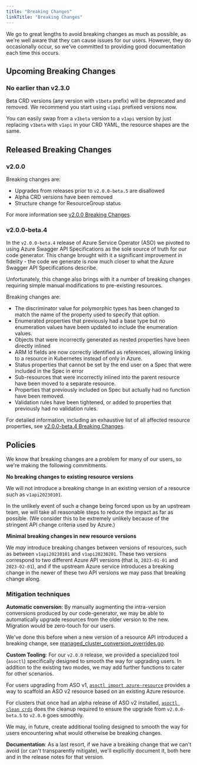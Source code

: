 ```yaml
---
title: "Breaking Changes"
linkTitle: "Breaking Changes"
---
```

We go to great lengths to avoid breaking changes as much as possible, as we're well aware that they can cause issues for our users. However, they do occasionally occur, so we've committed to providing good documentation each time this occurs.

## Upcoming Breaking Changes

### No earlier than v2.3.0

Beta CRD versions (any version with `v1beta` prefix) will be deprecated and removed.
We recommend you start using `v1api` prefixed versions now. 

You can easily swap from a `v1beta` version to a `v1api` version by just replacing `v1beta` with `v1api` in your CRD YAML, the resource shapes are the same.

## Released Breaking Changes

### v2.0.0

Breaking changes are:

* Upgrades from releases prior to `v2.0.0-beta.5` are disallowed
* Alpha CRD versions have been removed
* Structure change for ResourceGroup status

<!-- markdown-link-check-disable-next-line -->
For more information see [v2.0.0 Breaking Changes](breaking-changes-v2.0.0).

### v2.0.0-beta.4

In the `v2.0.0-beta.4` release of Azure Service Operator (ASO) we pivoted to using Azure Swagger API Specifications as the sole source of truth for our code generator. This change brought with it a significant improvement in fidelity - the code we generate is now much closer to what the Azure Swagger API Specifications describe. 

Unfortunately, this change also brings with it a number of breaking changes requiring simple manual modifications to pre-existing resources.

Breaking changes are:

* The discriminator value for polymorphic types has been changed to match the name of the property used to specify that option.
* Enumerated properties that previously had a base type but no enumeration values have been updated to include the enumeration values.
* Objects that were incorrectly generated as nested properties have been directly inlined
* ARM Id fields are now correctly identified as references, allowing linking to a resource in Kubernetes instead of only in Azure.
* Status properties that cannot be set by the end user on a Spec that were included in the Spec in error
* Sub-resources that were incorrectly inlined into the parent resource have been moved to a separate resource.
* Properties that previously included on Spec but actually had no function have been removed.
* Validation rules have been tightened, or added to properties that previously had no validation rules.

<!-- markdown-link-check-disable-next-line -->
For detailed information, including an exhaustive list of all affected resource properties, see [v2.0.0-beta.4 Breaking Changes](breaking-changes-v2.0.0-beta.4).

## Policies

We know that breaking changes are a problem for many of our users, so we're making the following commitments.

**No breaking changes to existing resource versions**

We will not introduce a breaking change in an existing version of a resource such as `v1api20230101`.

In the unlikely event of such a change being forced upon us by an upstream team, we will take all reasonable steps to reduce the impact as far as possible. (We consider this to be extremely unlikely because of the stringent API change criteria used by Azure.)

**Minimal breaking changes in new resource versions**

We *may* introduce breaking changes between versions of resources, such as between `v1api20230101` and `v1api20230201`. These two versions correspond to two different Azure API versions (that is, `2023-01-01` and `2023-02-01`), and if the upstream Azure service introduces a breaking change in the newer of these two API versions we may pass that breaking change along. 

### Mitigation techniques

**Automatic conversion**: By manually augmenting the intra-version conversions produced by our code-generator, we may be able to automatically upgrade resources from the older version to the new. Migration would be zero-touch for our users.

We've done this before when a new version of a resource API introduced a breaking change, see [managed_cluster_conversion_overrides.go](https://github.com/Azure/azure-service-operator/blob/main/v2/api/containerservice/v1api20210501storage/managed_cluster_conversion_overrides.go).

**Custom Tooling**: For our `v2.0.0` release, we provided a specialized tool (`asoctl`) specifically designed to smooth the way for upgrading users. In addition to the existing two modes, we may add further functions to cater for other scenarios.

For users upgrading from ASO v1, [`asoctl import azure-resource`](../../../tools/asoctl#import-azure-resource) provides a way to scaffold an ASO v2 resource based on an existing Azure resource. 

For clusters that once had an alpha release of ASO v2 installed, [`asoctl clean crds`](../../../tools/asoctl#clean-crds) does the cleanup required to ensure the upgrade from `v2.0.0-beta.5` to `v2.0.0` goes smoothly.

We may, in future, create additional tooling designed to smooth the way for users encountering what would otherwise be breaking changes.

**Documentation**: As a last resort, if we have a breaking change that we can't avoid (or can't transparently mitigate), we'll explicitly document it, both here and in the release notes for that version.
